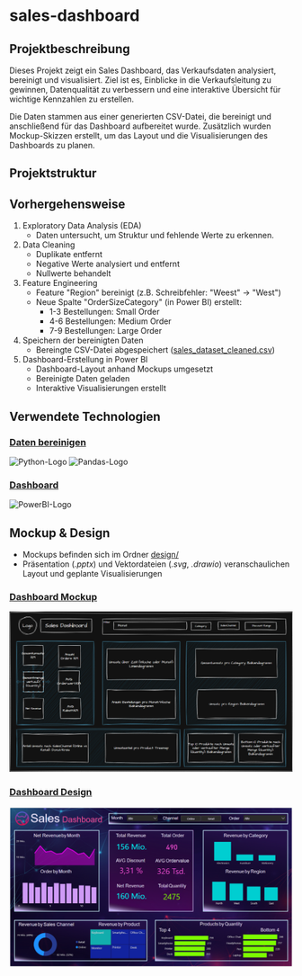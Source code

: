 # sales-dashboard

## Projektbeschreibung

Dieses Projekt zeigt ein Sales Dashboard, das Verkaufsdaten analysiert, bereinigt und visualisiert. Ziel ist es, Einblicke in die Verkaufsleitung zu gewinnen, Datenqualität zu verbessern und eine interaktive Übersicht für wichtige Kennzahlen zu erstellen.

Die Daten stammen aus einer generierten CSV-Datei, die bereinigt und anschließend für das Dashboard aufbereitet wurde. Zusätzlich wurden Mockup-Skizzen erstellt, um das Layout und die Visualisierungen des Dashboards zu planen.

## Projektstruktur



## Vorhergehensweise

1. Exploratory Data Analysis (EDA)
   - Daten untersucht, um Struktur und fehlende Werte zu erkennen.
2. Data Cleaning
   - Duplikate entfernt
   - Negative Werte analysiert und entfernt
   - Nullwerte behandelt
3. Feature Engineering
   - Feature "Region" bereinigt (z.B. Schreibfehler: "Weest" -> "West")
   - Neue Spalte "OrderSizeCategory" (in Power BI) erstellt:
       - 1-3 Bestellungen: Small Order
       - 4-6 Bestellungen: Medium Order
       - 7-9 Bestellungen: Large Order
4. Speichern der bereinigten Daten
   - Bereingte CSV-Datei abgespeichert ([sales_dataset_cleaned.csv](datasets/sales_dataset_cleaned.csv))
5. Dashboard-Erstellung in Power BI
   - Dashboard-Layout anhand Mockups umgesetzt
   - Bereinigte Daten geladen
   - Interaktive Visualisierungen erstellt
  

## Verwendete Technologien
### <ins>Daten bereinigen</ins>
  <img src="https://img.shields.io/badge/Python-3776AB.svg?style=for-the-badge&logo=Python&logoColor=white" alt="Python-Logo">
  <img src="https://img.shields.io/badge/pandas-150458.svg?style=for-the-badge&logo=pandas&logoColor=white" alt="Pandas-Logo">

### <ins>Dashboard</ins>
  <img src="https://img.shields.io/badge/power_bi-F2C811?style=for-the-badge&logo=powerbi&logoColor=black" alt="PowerBI-Logo"> 

## Mockup & Design 
- Mockups befinden sich im Ordner [design/](design/)
- Präsentation (*.pptx*) und Vektordateien (*.svg*, *.drawio*) veranschaulichen Layout und geplante Visualisierungen
  
### <ins> Dashboard Mockup </ins>
![dashboard_mockup_draw.io](design/mockup_dashboard_skizze.PNG)

### <ins> Dashboard Design </ins>
![dashboard.PNG](design/dashboard.PNG)



